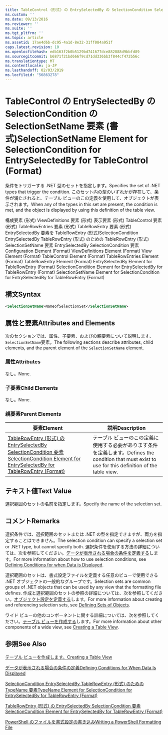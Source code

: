 ```yaml
---
title: TableControl (形式) の EntrySelectedBy の SelectionCondition SelectionSetName 要素 |Microsoft Docs
ms.custom: ''
ms.date: 09/13/2016
ms.reviewer: ''
ms.suite: ''
ms.tgt_pltfrm: ''
ms.topic: article
ms.assetid: 17ae4d6b-dc95-4a1d-8e32-31ff084a951f
caps.latest.revision: 10
ms.openlocfilehash: edb163f2b0b5129bd741677dce882888d9bbfd89
ms.sourcegitcommit: b6871f21bd666f9cd71dd336bb3f844cf472b56c
ms.translationtype: MT
ms.contentlocale: ja-JP
ms.lasthandoff: 02/03/2019
ms.locfileid: "56863278"
---
```

# <a name="selectionsetname-element-for-selectioncondition-for-entryselectedby-for-tablecontrol-format"></a><span data-ttu-id="4c9e7-102">TableControl の EntrySelectedBy の SelectionCondition の SelectionSetName 要素 (書式)</span><span class="sxs-lookup"><span data-stu-id="4c9e7-102">SelectionSetName Element for SelectionCondition for EntrySelectedBy for TableControl (Format)</span></span>

<span data-ttu-id="4c9e7-103">条件をトリガーする .NET 型のセットを指定します。</span><span class="sxs-lookup"><span data-stu-id="4c9e7-103">Specifies the set of .NET types that trigger the condition.</span></span> <span data-ttu-id="4c9e7-104">このセット内の型のいずれかが存在して、条件が満たされると、テーブル ビューのこの定義を使用して、オブジェクトが表示されます。</span><span class="sxs-lookup"><span data-stu-id="4c9e7-104">When any of the types in this set are present, the condition is met, and the object is displayed by using this definition of the table view.</span></span>

<span data-ttu-id="4c9e7-105">構成要素 (形式) ViewDefinitions 要素 (形式) 表示要素 (形式) TableControl 要素 (形式) TableRowEntries 要素 (形式) TableRowEntry 要素 (形式) EntrySelectedBy 要素を TableRowEntry (形式)SelectionCondition EntrySelectedBy TableRowEntry (形式) のための TableRowEntry (形式) SelectionSetName 要素 EntrySelectedBy SelectionCondition 要素</span><span class="sxs-lookup"><span data-stu-id="4c9e7-105">Configuration Element (Format) ViewDefinitions Element (Format) View Element (Format) TableControl Element (Format) TableRowEntries Element (Format) TableRowEntry Element (Format) EntrySelectedBy Element for TableRowEntry (Format) SelectionCondition Element for EntrySelectedBy for TableRowEntry (Format) SelectionSetName Element for SelectionCondition for EntrySelectedBy for TableRowEntry (Format)</span></span>

## <a name="syntax"></a><span data-ttu-id="4c9e7-106">構文</span><span class="sxs-lookup"><span data-stu-id="4c9e7-106">Syntax</span></span>

```xml
<SelectionSetName>NameofSelectionSet</SelectionSetName>
```

## <a name="attributes-and-elements"></a><span data-ttu-id="4c9e7-107">属性と要素</span><span class="sxs-lookup"><span data-stu-id="4c9e7-107">Attributes and Elements</span></span>

<span data-ttu-id="4c9e7-108">次のセクションでは、属性、子要素、およびの親要素について説明します、`SelectionSetName`要素。</span><span class="sxs-lookup"><span data-stu-id="4c9e7-108">The following sections describe attributes, child elements, and the parent element of the `SelectionSetName` element.</span></span>

### <a name="attributes"></a><span data-ttu-id="4c9e7-109">属性</span><span class="sxs-lookup"><span data-stu-id="4c9e7-109">Attributes</span></span>

<span data-ttu-id="4c9e7-110">なし。</span><span class="sxs-lookup"><span data-stu-id="4c9e7-110">None.</span></span>

### <a name="child-elements"></a><span data-ttu-id="4c9e7-111">子要素</span><span class="sxs-lookup"><span data-stu-id="4c9e7-111">Child Elements</span></span>

<span data-ttu-id="4c9e7-112">なし。</span><span class="sxs-lookup"><span data-stu-id="4c9e7-112">None.</span></span>

### <a name="parent-elements"></a><span data-ttu-id="4c9e7-113">親要素</span><span class="sxs-lookup"><span data-stu-id="4c9e7-113">Parent Elements</span></span>

|<span data-ttu-id="4c9e7-114">要素</span><span class="sxs-lookup"><span data-stu-id="4c9e7-114">Element</span></span>|<span data-ttu-id="4c9e7-115">説明</span><span class="sxs-lookup"><span data-stu-id="4c9e7-115">Description</span></span>|
|-------------|-----------------|
|[<span data-ttu-id="4c9e7-116">TableRowEntry (形式) の EntrySelectedBy SelectionCondition 要素</span><span class="sxs-lookup"><span data-stu-id="4c9e7-116">SelectionCondition Element for EntrySelectedBy for TableRowEntry (Format)</span></span>](./selectioncondition-element-for-entryselectedby-for-tablecontrol-format.md)|<span data-ttu-id="4c9e7-117">テーブル ビューのこの定義に使用する必要があります条件を定義します。</span><span class="sxs-lookup"><span data-stu-id="4c9e7-117">Defines the condition that must exist to use for this definition of the table view.</span></span>|

## <a name="text-value"></a><span data-ttu-id="4c9e7-118">テキスト値</span><span class="sxs-lookup"><span data-stu-id="4c9e7-118">Text Value</span></span>

<span data-ttu-id="4c9e7-119">選択範囲のセットの名前を指定します。</span><span class="sxs-lookup"><span data-stu-id="4c9e7-119">Specify the name of the selection set.</span></span>

## <a name="remarks"></a><span data-ttu-id="4c9e7-120">コメント</span><span class="sxs-lookup"><span data-stu-id="4c9e7-120">Remarks</span></span>

<span data-ttu-id="4c9e7-121">選択条件では、選択範囲のセットまたは .NET の型を指定できますが、両方を指定することはできません。</span><span class="sxs-lookup"><span data-stu-id="4c9e7-121">The selection condition can specify a selection set or .NET type, but cannot specify both.</span></span> <span data-ttu-id="4c9e7-122">選択条件を使用する方法の詳細については、次を参照してください。[データが表示される場合の条件を定義する](./defining-conditions-for-displaying-data.md)します。</span><span class="sxs-lookup"><span data-stu-id="4c9e7-122">For more information about how to use selection conditions, see [Defining Conditions for when Data is Displayed](./defining-conditions-for-displaying-data.md).</span></span>

<span data-ttu-id="4c9e7-123">選択範囲のセットは、書式設定ファイルを定義する任意のビューで使用できる .NET オブジェクトの一般的なグループです。</span><span class="sxs-lookup"><span data-stu-id="4c9e7-123">Selection sets are common groups of .NET objects that can be used by any view that the formatting file defines.</span></span> <span data-ttu-id="4c9e7-124">作成と選択範囲のセットの参照の詳細については、次を参照してください。[オブジェクト設定を定義する](./defining-selection-sets.md)します。</span><span class="sxs-lookup"><span data-stu-id="4c9e7-124">For more information about creating and referencing selection sets, see [Defining Sets of Objects](./defining-selection-sets.md).</span></span>

<span data-ttu-id="4c9e7-125">ワイド ビューの他のコンポーネントに関する詳細については、次を参照してください。[テーブル ビューを作成する](./creating-a-table-view.md)します。</span><span class="sxs-lookup"><span data-stu-id="4c9e7-125">For more information about other components of a wide view, see [Creating a Table View](./creating-a-table-view.md).</span></span>

## <a name="see-also"></a><span data-ttu-id="4c9e7-126">参照</span><span class="sxs-lookup"><span data-stu-id="4c9e7-126">See Also</span></span>

[<span data-ttu-id="4c9e7-127">テーブル ビューを作成します。</span><span class="sxs-lookup"><span data-stu-id="4c9e7-127">Creating a Table View</span></span>](./creating-a-table-view.md)

[<span data-ttu-id="4c9e7-128">データが表示される場合の条件の定義</span><span class="sxs-lookup"><span data-stu-id="4c9e7-128">Defining Conditions for When Data Is Displayed</span></span>](./defining-conditions-for-displaying-data.md)

[<span data-ttu-id="4c9e7-129">SelectionCondition EntrySelectedBy TableRowEntry (形式) のための TypeName 要素</span><span class="sxs-lookup"><span data-stu-id="4c9e7-129">TypeName Element for SelectionCondition for EntrySelectedBy for TableRowEntry (Format)</span></span>](./typename-element-for-selectioncondition-for-entryselectedby-for-tablecontrol-format.md)

[<span data-ttu-id="4c9e7-130">TableRowEntry (形式) の EntrySelectedBy SelectionCondition 要素</span><span class="sxs-lookup"><span data-stu-id="4c9e7-130">SelectionCondition Element for EntrySelectedBy for TableRowEntry (Format)</span></span>](./selectioncondition-element-for-entryselectedby-for-tablecontrol-format.md)

[<span data-ttu-id="4c9e7-131">PowerShell のファイルを書式設定の書き込み</span><span class="sxs-lookup"><span data-stu-id="4c9e7-131">Writing a PowerShell Formatting File</span></span>](./writing-a-powershell-formatting-file.md)
